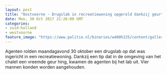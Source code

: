 ```yaml
---
layout: post
title: "Oostvoorne - Drugslab in recreatiewoning opgerold dankzij geurtip"
date: Mon, 30 Oct 2017 21:26:00 GMT
categories: 
- zuid-holland 
- westvoorne 
feature_image: "https://www.politie.nl/binaries/w400h225/content/gallery/politie/stockfotos/drugs/agenten-op-onderzoek-in-druglab.jpg"
---
```


Agenten rolden maandagavond 30 oktober een drugslab op dat was ingericht in een recreatiewoning. Dankzij een tip dat in de omgeving van het chalet een vreemde geur hing, kwamen de agenten bij het lab uit. Vier mannen konden worden aangehouden.
